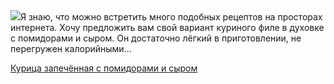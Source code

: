 <!--2025-04-10 13:27:54-->
<div class="yb">
  <div class="rss smaller1 povarenok"><a href="https://www.povarenok.ru/recipes/show/182522/"><img src="https://www.povarenok.ru/data/cache/2025apr/10/14/3171292_95474-640x480.jpg"></a>Я знаю, что можно встретить много подобных рецептов на просторах интернета. Хочу предложить вам свой вариант куриного филе в духовке с помидорами и сыром. Он достаточно лёгкий в приготовлении, не перегружен калорийными... <p class="titl"><a href="https://www.povarenok.ru/recipes/show/182522/">Курица запечённая с помидорами и сыром</a></p></div>
</div>
